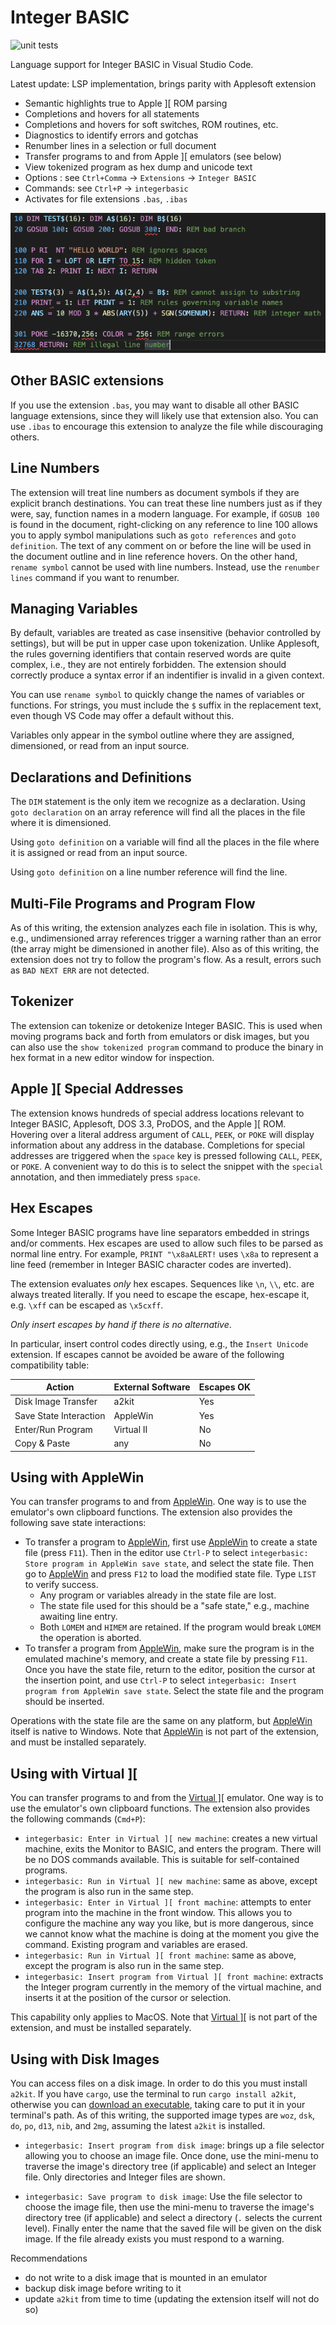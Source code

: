 # Integer BASIC

![unit tests](https://github.com/dfgordon/vscode-language-integerbasic/actions/workflows/node.js.yml/badge.svg)

Language support for Integer BASIC in Visual Studio Code.

Latest update: LSP implementation, brings parity with Applesoft extension

* Semantic highlights true to Apple ][ ROM parsing
* Completions and hovers for all statements
* Completions and hovers for soft switches, ROM routines, etc.
* Diagnostics to identify errors and gotchas
* Renumber lines in a selection or full document
* Transfer programs to and from Apple ][ emulators (see below)
* View tokenized program as hex dump and unicode text
* Options : see `Ctrl+Comma` -> `Extensions` -> `Integer BASIC`
* Commands: see `Ctrl+P` -> `integerbasic`
* Activates for file extensions `.bas`, `.ibas`

<img src="sample/demo.png" alt="session capture"/>

## Other BASIC extensions

If you use the extension `.bas`, you may want to disable all other BASIC language extensions, since they will likely use that extension also.  You can use `.ibas` to encourage this extension to analyze the file while discouraging others.

## Line Numbers

The extension will treat line numbers as document symbols if they are explicit branch destinations.  You can treat these line numbers just as if they were, say, function names in a modern language.  For example, if `GOSUB 100` is found in the document, right-clicking on any reference to line 100 allows you to apply symbol manipulations such as `goto references` and `goto definition`.  The text of any comment on or before the line will be used in the document outline and in line reference hovers.  On the other hand, `rename symbol` cannot be used with line numbers.  Instead, use the `renumber lines` command if you want to renumber.

## Managing Variables

By default, variables are treated as case insensitive (behavior controlled by settings), but will be put in upper case upon tokenization.  Unlike Applesoft, the rules governing identifiers that contain reserved words are quite complex, i.e., they are not entirely forbidden.  The extension should correctly produce a syntax error if an indentifier is invalid in a given context.

You can use `rename symbol` to quickly change the names of variables or functions.  For strings, you must include the `$` suffix in the replacement text, even though VS Code may offer a default without this.

Variables only appear in the symbol outline where they are assigned, dimensioned, or read from an input source.

## Declarations and Definitions

The `DIM` statement is the only item we recognize as a declaration.  Using `goto declaration` on an array reference will find all the places in the file where it is dimensioned.

Using `goto definition` on a variable will find all the places in the file where it is assigned or read from an input source.

Using `goto definition` on a line number reference will find the line.

## Multi-File Programs and Program Flow

As of this writing, the extension analyzes each file in isolation.  This is why, e.g., undimensioned array references trigger a warning rather than an error (the array might be dimensioned in another file).  Also as of this writing, the extension does not try to follow the program's flow.  As a result, errors such as `BAD NEXT ERR` are not detected.

## Tokenizer

The extension can tokenize or detokenize Integer BASIC.  This is used when moving programs back and forth from emulators or disk images, but you can also use the `show tokenized program` command to produce the binary in hex format in a new editor window for inspection.

## Apple ][ Special Addresses

The extension knows hundreds of special address locations relevant to Integer BASIC, Applesoft, DOS 3.3, ProDOS, and the Apple ][ ROM.  Hovering over a literal address argument of `CALL`, `PEEK`, or `POKE` will display information about any address in the database.  Completions for special addresses are triggered when the `space` key is pressed following `CALL`, `PEEK`, or `POKE`.  A convenient way to do this is to select the snippet with the `special` annotation, and then immediately press `space`.

## Hex Escapes

Some Integer BASIC programs have line separators embedded in strings and/or comments.  Hex escapes are used to allow such files to be parsed as normal line entry.  For example, `PRINT "\x8aALERT!` uses `\x8a` to represent a line feed (remember in Integer BASIC character codes are inverted).

The extension evaluates *only* hex escapes.  Sequences like `\n`, `\\`, etc. are always treated literally.  If you need to escape the escape, hex-escape it, e.g. `\xff` can be escaped as `\x5cxff`.

*Only insert escapes by hand if there is no alternative*.

In particular, insert control codes directly using, e.g., the `Insert Unicode` extension.  If escapes cannot be avoided be aware of the following compatibility table:

Action | External Software | Escapes OK
-------|---------------------|-----------
Disk Image Transfer | a2kit | Yes
Save State Interaction | AppleWin | Yes
Enter/Run Program | Virtual II | No
Copy & Paste | any | No

## Using with AppleWin

You can transfer programs to and from [AppleWin](https://github.com/AppleWin/AppleWin).  One way is to use the emulator's own clipboard functions.  The extension also provides the following save state interactions:

* To transfer a program to [AppleWin](https://github.com/AppleWin/AppleWin), first use [AppleWin](https://github.com/AppleWin/AppleWin) to create a state file (press `F11`).  Then in the editor use `Ctrl-P` to select `integerbasic: Store program in AppleWin save state`, and select the state file.  Then go to [AppleWin](https://github.com/AppleWin/AppleWin) and press `F12` to load the modified state file.  Type `LIST` to verify success.
	- Any program or variables already in the state file are lost.
	- The state file used for this should be a "safe state," e.g., machine awaiting line entry.
	- Both `LOMEM` and `HIMEM` are retained.  If the program would break `LOMEM` the operation is aborted.
* To transfer a program from [AppleWin](https://github.com/AppleWin/AppleWin), make sure the program is in the emulated machine's memory, and create a state file by pressing `F11`.  Once you have the state file, return to the editor, position the cursor at the insertion point, and use `Ctrl-P` to select `integerbasic: Insert program from AppleWin save state`.  Select the state file and the program should be inserted.

Operations with the state file are the same on any platform, but [AppleWin](https://github.com/AppleWin/AppleWin) itself is native to Windows.  Note that [AppleWin](https://github.com/AppleWin/AppleWin) is not part of the extension, and must be installed separately.

## Using with Virtual ][

You can transfer programs to and from the [Virtual \]\[](https://virtualii.com) emulator.  One way is to use the emulator's own clipboard functions.  The extension also provides the following commands (`Cmd+P`):

* `integerbasic: Enter in Virtual ][ new machine`: creates a new virtual machine, exits the Monitor to BASIC, and enters the program.  There will be no DOS commands available.  This is suitable for self-contained programs.
* `integerbasic: Run in Virtual ][ new machine`: same as above, except the program is also run in the same step.
* `integerbasic: Enter in Virtual ][ front machine`: attempts to enter program into the machine in the front window.  This allows you to configure the machine any way you like, but is more dangerous, since we cannot know what the machine is doing at the moment you give the command.  Existing program and variables are erased.
* `integerbasic: Run in Virtual ][ front machine`: same as above, except the program is also run in the same step.
* `integerbasic: Insert program from Virtual ][ front machine`: extracts the Integer program currently in the memory of the virtual machine, and inserts it at the position of the cursor or selection.

This capability only applies to MacOS. Note that [Virtual \]\[](https://virtualii.com) is not part of the extension, and must be installed separately.

## Using with Disk Images

You can access files on a disk image.  In order to do this you must install `a2kit`.  If you have `cargo`, use the terminal to run `cargo install a2kit`, otherwise you can [download an executable](https://github.com/dfgordon/a2kit/releases), taking care to put it in your terminal's path.  As of this writing, the supported image types are `woz`, `dsk`, `do`, `po`, `d13`, `nib`, and `2mg`, assuming the latest `a2kit` is installed.

* `integerbasic: Insert program from disk image`: brings up a file selector allowing you to choose an image file.  Once done, use the mini-menu to traverse the image's directory tree (if applicable) and select an Integer file.  Only directories and Integer files are shown.

* `integerbasic: Save program to disk image`: Use the file selector to choose the image file, then use the mini-menu to traverse the image's directory tree (if applicable) and select a directory (`.` selects the current level).  Finally enter the name that the saved file will be given on the disk image.  If the file already exists you must respond to a warning.

Recommendations

* do not write to a disk image that is mounted in an emulator
* backup disk image before writing to it
* update `a2kit` from time to time (updating the extension itself will not do so)